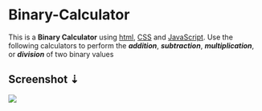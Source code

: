 # Binary-Calculator
This is a **Binary Calculator** using [html](https://en.wikipedia.org/wiki/HTML), [CSS](https://en.wikipedia.org/wiki/Cascading_Style_Sheets) and [JavaScript](https://en.wikipedia.org/wiki/JavaScript).
Use the following calculators to perform the ***addition***, ***subtraction***, ***multiplication***, or ***division*** of two binary values
## Screenshot ⇣
<img src="https://raw.githubusercontent.com/souravm77/Binary-Calculator/master/screenshot.PNG" >
